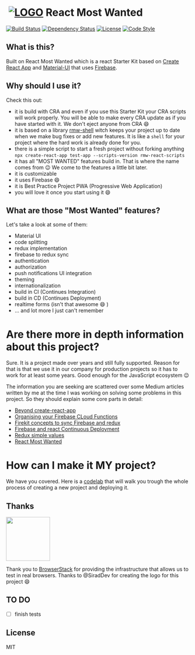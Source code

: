# ‌‌ [![LOGO][logo-image]][logo-url] React Most Wanted
[![Build Status][travis-image]][travis-url]
[![Dependency Status][daviddm-image]][daviddm-url]
[![License][license-image]][license-url]
[![Code Style][code-style-image]][code-style-url]

## What is this?

Built on React Most Wanted which is a react Starter Kit based on [Create React App](https://github.com/facebookincubator/create-react-app) and [Material-UI](https://material-ui.com/) that uses [Firebase](https://firebase.google.com/).

## Why should I use it?

Check this out:
* it is build with CRA and even if you use this Starter Kit your CRA scripts will work properly. You will be able to make every CRA update as if you have started with it. We don't eject anyone from CRA :smile:
* it is based on a library [rmw-shell](https://github.com/TarikHuber/rmw-shell) witch keeps your project up to date when we make bug fixes or add new features. It is like a `shell` for your project where the hard work is already done for you.
* there is a simple script to start a fresh project without forking anything `npx create-react-app test-app --scripts-version rmw-react-scripts`
* it has all "MOST WANTED" features build in. That is where the name comes from :wink: We come to the features a little bit later.
* it is customizable
* it uses Firebase :smile:
* it is Best Practice Project PWA (Progressive Web Application)
* you will love it once you start using it :smile:

## What are those "Most Wanted" features?

Let's take a look at some of them:
* Material UI
* code splitting
* redux implementation
* firebase to redux sync
* authentication
* authorization
* push notifications UI integration
* theming
* internationalization
* build in CI (Continues Integration)
* build in CD (Continues Deployment)
* realtime forms (isn't that awesome :smile: )
* ... and lot more I just can't remember

# Are there more in depth information about this project?

Sure. It is a project made over years and still fully supported. Reason for that is that we use it in our company for production projects so it has to work for at least some years. Good enough for the JavaScript ecosystem :wink:

The information you are seeking are scattered over some Medium articles written by me at the time I was working on solving some problems in this project. So they should explain some core parts in detail:
- [Beyond create-react-app](https://codeburst.io/beyond-create-react-app-cra-a2063196a124)
- [Organising your Firebase CLoud Functions](https://codeburst.io/organizing-your-firebase-cloud-functions-67dc17b3b0da)
- [Firekit concepts to sync Firebase and redux](https://codeburst.io/firekit-concepts-to-sync-firebase-and-redux-606a1e3e50d6)
- [Firebase and react Continuous Deployment](https://codeburst.io/firebase-and-react-continuous-deployment-2e6d81f0b6a1)
- [Redux simple values](https://codeburst.io/redux-simple-values-7712694f311)
- [React Most Wanted](https://medium.com/@tarikhuber/react-most-wanted-d4e916782c2e)

# How can I make it MY project?

We have you covered. Here is a [codelab](https://codelabs-preview.appspot.com/?file_id=1cAjbZYRZkq4gXsllPOsPcDGXNyFmsWvr-oKjD_ZKeJ0#0) that will walk you trough the whole process of creating a new project and deploying it.


## Thanks

[<img src="https://www.browserstack.com/images/mail/browserstack-logo-footer.png" width="120">](https://www.browserstack.com/)

Thank you to [BrowserStack](https://www.browserstack.com/) for providing the infrastructure that allows us to test in real browsers.
Thanks to @SiradDev for creating the logo for this project :smile:

## TO DO
- [ ] finish tests

## License

MIT


[logo-image]: https://www.react-most-wanted.com/favicon-32x32.png
[logo-url]: https://github.com/TarikHuber/react-most-wanted/blob/master/README.md
[travis-image]: https://travis-ci.org/TarikHuber/react-most-wanted.svg?branch=master
[travis-url]: https://travis-ci.org/TarikHuber/react-most-wanted
[daviddm-image]: https://img.shields.io/david/TarikHuber/react-most-wanted.svg?style=flat-square
[daviddm-url]: https://david-dm.org/TarikHuber/react-most-wanted
[license-image]: https://img.shields.io/npm/l/express.svg
[license-url]: https://github.com/TarikHuber/react-most-wanted/master/LICENSE
[code-style-image]: https://img.shields.io/badge/code%20style-standard-brightgreen.svg?style=flat-square
[code-style-url]: http://standardjs.com/


